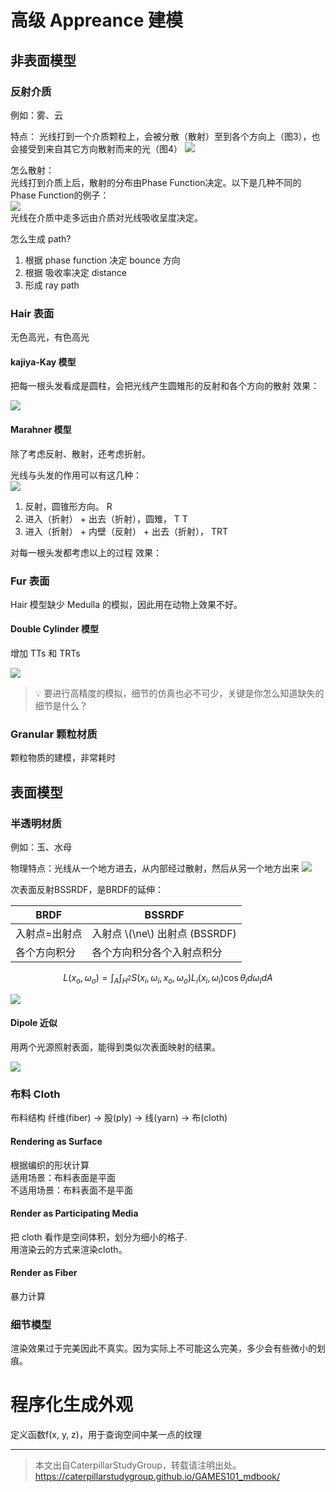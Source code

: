 # 高级 Appreance 建模

## 非表面模型   

### 反射介质

例如：雾、云

特点：
光线打到一个介质颗粒上，会被分散（散射）至到各个方向上（图3），也会接受到来自其它方向散射而来的光（图4）
![](../assets/163.PNG)  

怎么散射：  
光线打到介质上后，散射的分布由Phase Function决定。以下是几种不同的Phase Function的例子：  
![](../assets/164.PNG)  
光线在介质中走多远由介质对光线吸收呈度决定。  

怎么生成 path?   
1. 根据 phase function 决定 bounce 方向
2. 根据 吸收率决定 distance
3. 形成 ray path

### Hair 表面  

无色高光，有色高光

#### kajiya-Kay 模型

把每一根头发看成是圆柱，会把光线产生圆雉形的反射和各个方向的散射
效果：  

![](../assets/165.PNG)  

#### Marahner 模型

除了考虑反射、散射，还考虑折射。  

光线与头发的作用可以有这几种：  
![](../assets/166.PNG)  
1. 反射，圆锥形方向。 R
2. 进入（折射） + 出去（折射），圆雉， T T
3. 进入（折射） + 内壁（反射） + 出去（折射）， TRT
 

对每一根头发都考虑以上的过程
效果：  

### Fur 表面

Hair 模型缺少 Medulla 的模拟，因此用在动物上效果不好。

#### Double Cylinder 模型   

增加 TTs 和 TRTs

![](../assets/167.PNG)  

> &#x1F4A1; 要进行高精度的模拟，细节的仿真也必不可少，关键是你怎么知道缺失的细节是什么？  


### Granular 颗粒材质

颗粒物质的建模，非常耗时

## 表面模型

### 半透明材质

例如：玉、水母  

物理特点：光线从一个地方进去，从内部经过散射，然后从另一个地方出来 
![](../assets/168.PNG)  

次表面反射BSSRDF，是BRDF的延伸：

|BRDF|BSSRDF|
|---|---|
|入射点=出射点|入射点 \\(\ne\\) 出射点 (BSSRDF)|
|各个方向积分|各个方向积分各个入射点积分|

$$
L(x_o, \omega_o) = \int_A \int_{H^2}S(x_i, \omega_i, x_o, \omega_o) L_i(x_i, \omega_i) \cos\theta_i d\omega_i dA
$$

![](../assets/169.PNG) 

#### Dipole 近似

用两个光源照射表面，能得到类似次表面映射的结果。 

![](../assets/170.PNG) 

### 布料 Cloth

布料结构 
纤维(fiber) → 股(ply) → 线(yarn) → 布(cloth)

#### Rendering as Surface

根据编织的形状计算  
适用场景：布料表面是平面  
不适用场景：布料表面不是平面

#### Render as Participating Media

把 cloth 看作是空间体积，划分为细小的格子.  
用渲染云的方式来渲染cloth。  

#### Render as Fiber

暴力计算

### 细节模型

渲染效果过于完美因此不真实。因为实际上不可能这么完美，多少会有些微小的划痕。

# 程序化生成外观  

定义函数f(x, y, z)，用于查询空间中某一点的纹理

------------------------------

> 本文出自CaterpillarStudyGroup，转载请注明出处。  
> https://caterpillarstudygroup.github.io/GAMES101_mdbook/